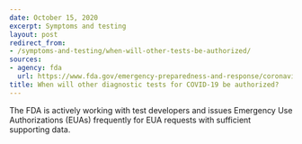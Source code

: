 ```yaml
---
date: October 15, 2020
excerpt: Symptoms and testing
layout: post
redirect_from:
- /symptoms-and-testing/when-will-other-tests-be-authorized/
sources:
- agency: fda
  url: https://www.fda.gov/emergency-preparedness-and-response/coronavirus-disease-2019-covid-19/coronavirus-disease-2019-covid-19-frequently-asked-questions
title: When will other diagnostic tests for COVID-19 be authorized?
---
```


The FDA is actively working with test developers and issues Emergency Use Authorizations (EUAs) frequently for EUA requests with sufficient supporting data.